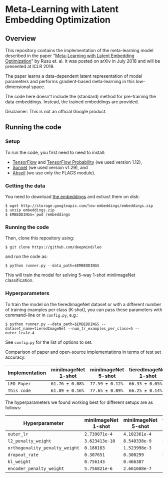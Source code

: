 # Meta-Learning with Latent Embedding Optimization

## Overview
This repository contains the implementation of the meta-learning model
described in the paper "[Meta-Learning with Latent Embedding
Optimization](https://arxiv.org/abs/1807.05960)" by Rusu et. al. It was posted
on arXiv in July 2018 and will be presented at ICLR 2019.

The paper learns a data-dependent latent representation of model parameters and
performs gradient-based meta-learning in this low-dimensional space.

The code here doesn't include the (standard) method for pre-training the
data embeddings. Instead, the trained embeddings are provided.

Disclaimer: This is not an official Google product.

## Running the code

### Setup
To run the code, you first need to need to install:

- [TensorFlow](https://www.tensorflow.org/install/) and [TensorFlow Probability](https://www.tensorflow.org/probability) (we used version 1.12),
- [Sonnet](https://github.com/deepmind/sonnet) (we used version v1.29), and
- [Abseil](https://github.com/abseil/abseil-py) (we use only the FLAGS module).

### Getting the data
You need to download [the embeddings](http://storage.googleapis.com/leo-embeddings/embeddings.zip) and extract them on disk:

```
$ wget http://storage.googleapis.com/leo-embeddings/embeddings.zip
$ unzip embeddings.zip
$ EMBEDDINGS=`pwd`/embeddings
```

### Running the code
Then, clone this repository using:

`$ git clone https://github.com/deepmind/leo`

and run the code as:

`$ python runner.py --data_path=$EMBEDDINGS`

This will train the model for solving 5-way 1-shot miniImageNet classification.

### Hyperparameters
To train the model on the tieredImageNet dataset or with a different number of
training examples per class (K-shot), you can pass these parameters with
command-line or in `config.py`, e.g.:

`$ python runner.py --data_path=$EMBEDDINGS --dataset_name=tieredImageNet
--num_tr_examples_per_class=5 --outer_lr=1e-4`

See `config.py` for the list of options to set.

Comparison of paper and open-source implementations in terms of test set accuracy:

| Implementation         | miniImageNet 1-shot | miniImageNet 5-shot | tieredImageNet 1-shot | tieredImageNet 5-shot |
| -----------------------| ------------------- | ------------------- | --------------------- | --------------------- |
| `LEO Paper`            |   `61.76 ± 0.08%`   |   `77.59 ± 0.12%`   |    `66.33 ± 0.05%`    |    `81.44 ± 0.09%`    |
| `This code`            |   `61.89 ± 0.16%`   |   `77.65 ± 0.09%`   |    `66.25 ± 0.14%`    |    `81.77 ± 0.09%`    |


The hyperparameters we found working best for different setups are as follows:

| Hyperparameter                 | miniImageNet 1-shot | miniImageNet 5-shot | tieredImageNet 1-shot | tieredImageNet 5-shot |
| ------------------------------ | ------------------- | ------------------- | --------------------- | --------------------- |
| `outer_lr`                     |    `2.739071e-4`    |    `4.102361e-4`    |     `8.659053e-4`     |     `6.110314e-4`     |
| `l2_penalty_weight`            |    `3.623413e-10`   |    `8.540338e-9`    |     `4.148858e-10`    |     `1.690399e-10`    |
| `orthogonality_penalty_weight` |      `0.188103`     |    `1.523998e-3`    |     `5.451078e-3`     |     `2.481216e-2`     |
| `dropout_rate`                 |      `0.307651`     |     `0.300299`      |      `0.475126`       |      `0.415158`       |
| `kl_weight`                    |      `0.756143`     |     `0.466387`      |     `2.034189e-3`     |      `1.622811`       |
| `encoder_penalty_weight`       |    `5.756821e-6`    |    `2.661608e-7`    |     `8.302962e-5`     |     `2.672450e-5`     |
